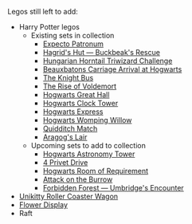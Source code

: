 Legos still left to add:

* Harry Potter legos
  * Existing sets in collection
    * [Expecto Patronum](https://www.lego.com/en-us/product/expecto-patronum-75945)
    * [Hagrid's Hut — Buckbeak's Rescue](https://www.lego.com/en-us/product/hagrid-s-hut-buckbeak-s-rescue-75947)
    * [Hungarian Horntail Triwizard Challenge](https://www.lego.com/en-us/product/hungarian-horntail-triwizard-challenge-75946)
    * [Beauxbatons Carriage Arrival at Hogwarts](https://www.lego.com/en-us/product/beauxbatons-carriage-arrival-at-hogwarts-75958)
    * [The Knight Bus](https://www.lego.com/en-us/product/the-knight-bus-75957)
    * [The Rise of Voldemort](https://www.lego.com/en-us/product/the-rise-of-voldemort-75965)
    * [Hogwarts Great Hall](https://www.lego.com/en-us/product/hogwarts-great-hall-75954)
    * [Hogwarts Clock Tower](https://www.lego.com/en-us/product/hogwarts-clock-tower-75948)
    * [Hogwarts Express](https://www.lego.com/en-us/product/hogwarts-express-75955)
    * [Hogwarts Womping Willow](https://www.lego.com/en-us/product/hogwarts-whomping-willow-75953)
    * [Quidditch Match](https://www.lego.com/en-us/product/quidditch-match-75956)
    * [Aragog's Lair](https://www.lego.com/en-us/product/aragog-s-lair-75950)
  * Upcoming sets to add to collection
    * [Hogwarts Astronomy Tower](https://www.lego.com/en-us/product/hogwarts-astronomy-tower-75969)
    * [4 Privet Drive](https://www.lego.com/en-us/product/4-privet-drive-75968)
    * [Hogwarts Room of Requirement](https://www.lego.com/en-us/product/hogwarts-room-of-requirement-75966)
    * [Attack on the Burrow](https://www.lego.com/en-us/product/attack-on-the-burrow-75980)
    * [Forbidden Forest — Umbridge's Encounter](https://www.lego.com/en-us/product/forbidden-forest-umbridge-s-encounter-75967)
* [Unikitty Roller Coaster Wagon](https://www.lego.com/en-us/product/unikitty-roller-coaster-wagon-30406)
* [Flower Display](https://www.lego.com/en-us/product/lego-flower-display-40187)
* Raft
